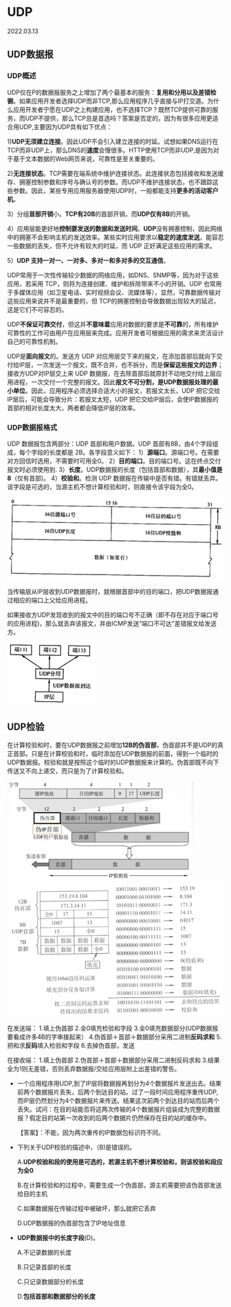 # UDP
2022.03.13

## UDP数据报

### UDP概述

UDP仅在P的数据报服务之上增加了两个最基本的服务：**复用和分用以及差错检铡**。如果应用开发者选择UDP而非TCP,那么应用程序几乎直接与IP打交道。为什么应用开发者宁愿在UDP之上构建应用，也不选择TCP？既然TCP提供可靠的服务，而UDP不提供，那么TCP总是首选吗？答案是否定的，因为有很多应用更适合用UDP,主要因为UDP具有如下优点：

1)**UDP无须建立连接**。因此UDP不会引入建立连接的时延。试想如果DNS运行在TCP而非UDP上，那么DNS的**速度**会慢很多。HTTP使用TCP而非UDP,是因为对于基于文本数据的Web网页来说，可靠性是至关重要的。

2)**无连接状态**。TCP需要在端系统中维护连接状态。此连接状态包括接收和发送缓存、拥塞控制参数和序号与确认号的参数。而UDP不维护连接状态，也不跟踪这些参数。因此，某些专用应用服务器使用UDP时，一般都能支持**更多的活动客户机**。

3）分组**首部开销**小。**TCP有20B**的首部开销，而**UDP仅有8B**的开销。

4）应用层能更好地**控制要发送的数据和发送时间**。**UDP**没有拥塞控制，因此网络中的拥塞不会影响主机的发送效率。某些实时应用要求以**稳定的速度发送**，能容忍一些数据的丢失，但不允许有较大的时延，而 UDP 正好满足这些应用的需求。

5）**UDP 支持一对一、一对多、多对一和多对多的交互通信**。

UDP常用于一次性传输较少数据的网络应用，如DNS、SNMP等，因为对于这些应用，若采用 TCP，则将为连接创建、维护和拆除带来不小的开销。UDP 也常用于多媒体应用（如卫星电话、实时视频会议、流媒体等），显然，可靠数据传输对这些应用来说并不是最重要的，但 TCP的拥塞控制会导致数据出现较大的延迟，这是它们不可容忍的。

UDP**不保证可靠交付**，但这并**不意味着**应用对数据的要求是**不可靠**的，所有维护可靠性的工作可由用户在应用层来完成。应用开发者可根据应用的需求来灵活设计自己的可靠性机制。

UDP是**面向报文**的。发送方 UDP 对应用层交下来的报文，在添加首部后就向下交付给IP层，一次发送一个报文，既不合并，也不拆分，而是**保留这些报文的边界**；接收方UDP对IP层交上来 UDP 数据报，在去除首部后就原封不动地交付给上层应用进程，一次交付一个完整的报文。因此**报文不可分割，是UDP数据报处理的最小单位**。因此，应用程序必须选择合适大小的报文，若报文太长，UDP 把它交给 IP层后，可能会导致分片：若报文太短，UDP 把它交给IP层后，会使IP数据报的首部的相对长度太大，两者都会降低IP层的效率。

### UDP数据报格式

UDP 数据报包含两部分：UDP 首部和用户数据。UDP 首部有8B，由4个字段组成，每个字段的长度都是 2B。各字段意义如下：
1）**源端口**。源端口号。在需要对方回信时选用，不需要时可用全0。
2）**目的端口**。目的端口号。这在终点交付报文时必须使用到.
3）**长度**。UDP数据报的长度（包括首部和数据），其**最小值是8**（仅有首部)。
4）**校验和**。检测 UDP 数据报在传输中是否有错。有错就丢弃。该字段是可选的，当源主机不想计算校验和时，则直接令该宇段为全0。

<img src="resources/UDP-数据报格式.png" alt="UDP-数据报格式" style="zoom:50%;" />

当传输层从IP层收到UDP数据报时，就根据首部中的目的端口，把UDP数据报通过相应的端口上父给应用进程。

如果接收方UDP发现收到的报文中的目的端口号不正确（即不存在对应于端口号的应用进程)，那么就丢弃该报文，并由ICMP发送“端口不可达”差错报文给发送方。

<img src="resources/UDP接收.png" alt="UDP接收" style="zoom:50%;" />

## UDP检验

在计算校验和时，要在UDP数据报之前增加**12B的伪首部**，伪首部并不是UDP的真正首部。只是在计算校验和时，临时添加在UDP数据报的前面，得到一个临时的UDP数据报。校验和就是按照这个临时的UDP数据报来计算的。伪首部既不向下传送又不向上递交，而只是为了计算校验和。

<img src="resources/UDP检验.jpeg" alt="UDP检验" style="zoom:60%;" />

<img src="resources/UDP检验2.png" alt="UDP检验2" style="zoom:75%;" />

在发送端：
1.填上伪首部
2.全0填充检验和字段
3.全0填充数据部分(UDP数据报要看成许多4B的字串接起来）
4.伪首部＋首部＋数据部分采用二进制**反码求和**
5.把和求**反码**填入检验和字段
6.去掉伪首部，发送

在接收端：
1.填上伪首部
2.伪首部＋首部＋数据部分采用二进制反码求和
3.结果全为1则无差错，否则丢弃数据报/交给应用层附上出差错的警告。

* 一个应用程序用UDP,到了IP层将数据报再划分为4个数据报片发送出去。结果前两个数据报片丢失，后两个到达目的站。过了一段时间应用程序重传UDP,而IP层仍然划分为4个数据报片来传送。结果这次前两个到达目的站而后两个丢失。试问：在目的站能否将这两次传输的4个数据报片组装成为完整的数据报？假定目的站第一次收到的后两个数据片仍然保存在目的站的缓存中。

  【答案】：不能，因为两次重传的IP数据包标识符不同。

* 下列关于UDP校验的描述中，（B)是错误的。

  A.**UDP校验和段的使用是可选的，若源主机不想计算校验和，则该校验和段应为全0**

  B.在计算校验和的过程中，需要生成一个伪首部，源主机需要把该伪首部发送给目的主机

  C.如果数据报在传输过程中被破坏，那么就把它丢弃

  D.UDP数据报的伪首部包含了IP地址信息

* **UDP数据报中的长度字段**(D)。

  A.不记录数据的长度

  B.只记录首部的长度

  C.只记录数据部分的长度

  D.**包括首部和数据部分的长度**

